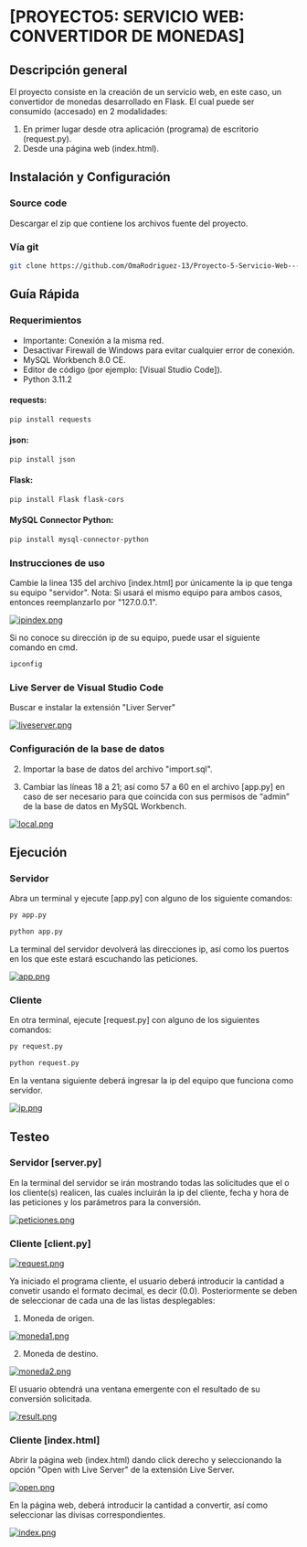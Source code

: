 # [PROYECTO5: SERVICIO WEB: CONVERTIDOR DE MONEDAS]

## Descripción general

El proyecto consiste en la creación de un servicio web, en este caso, un convertidor de monedas desarrollado en Flask. El cual puede ser consumido (accesado) en 2 modalidades:
1. En primer lugar desde otra aplicación (programa) de escritorio (request.py).
2. Desde una página web (index.html).

## Instalación y Configuración

### Source code

Descargar el zip que contiene los archivos fuente del proyecto.

### Vía git 

```bash
git clone https://github.com/OmaRodriguez-13/Proyecto-5-Servicio-Web---ConvertidorMonedas.git
```

## Guía Rápida

### Requerimientos

- Importante: Conexión a la misma red.
- Desactivar Firewall de Windows para evitar cualquier error de conexión.
- MySQL Workbench 8.0 CE.
- Editor de código (por ejemplo: [Visual Studio Code]).
- Python 3.11.2

#### requests:

```bash
pip install requests
```

#### json:

```bash
pip install json
```

#### Flask:

```bash
pip install Flask flask-cors
```

#### MySQL Connector Python:

```bash
pip install mysql-connector-python
```

### Instrucciones de uso

Cambie la linea 135 del archivo [index.html] por únicamente la ip que tenga su equipo "servidor".
Nota: Si usará el mismo equipo para ambos casos, entonces reemplanzarlo por "127.0.0.1".

[![ipindex.png](https://i.postimg.cc/qRmhYsg0/ipindex.png)](https://postimg.cc/S2MxYzWt)

Si no conoce su dirección ip de su equipo, puede usar el siguiente comando en cmd.

```bash
ipconfig
```
### Live Server de Visual Studio Code

Buscar e instalar la extensión "Liver Server"

[![liveserver.png](https://i.postimg.cc/SQ2WCTgk/liveserver.png)](https://postimg.cc/rzT0LJ6P)

### Configuración de la base de datos

2. Importar la base de datos del archivo "import.sql".

1. Cambiar las líneas 18 a 21; así como 57 a 60 en el archivo [app.py] en caso de ser necesario para que coincida con sus permisos de “admin” de la base de datos en MySQL Workbench.

[![local.png](https://i.postimg.cc/W3d06Ybg/local.png)](https://postimg.cc/qhdtpLKv)


## Ejecución

### Servidor

Abra un terminal y ejecute [app.py] con alguno de los siguiente comandos:

```bash
py app.py
```

```bash
python app.py
```

La terminal del servidor devolverá las direcciones ip, así como los puertos en los que este estará escuchando las peticiones.

[![app.png](https://i.postimg.cc/vm8xYqJf/app.png)](https://postimg.cc/XrhYx87Y)

### Cliente

En otra terminal, ejecute [request.py] con alguno de los siguientes comandos:

```bash
py request.py
```

```bash
python request.py
```

En la ventana siguiente deberá ingresar la ip del equipo que funciona como servidor.

[![ip.png](https://i.postimg.cc/q7rX8x9v/ip.png)](https://postimg.cc/0ztwvDkT)

## Testeo

### Servidor [server.py]

En la terminal del servidor se irán mostrando todas las solicitudes que el o los cliente(s) realicen, las cuales incluirán la ip del cliente, fecha y hora de las peticiones y los parámetros para la conversión.

[![peticiones.png](https://i.postimg.cc/htZMqdwD/peticiones.png)](https://postimg.cc/G4YvFHdV)


### Cliente [client.py]
[![request.png](https://i.postimg.cc/Y0mB17Wg/request.png)](https://postimg.cc/0Kx4sLZ2)

Ya iniciado el programa cliente, el usuario deberá introducir la cantidad a convetir usando el formato decimal, es decir (0.0). 
Posteriormente se deben de seleccionar de cada una de las listas desplegables:

1. Moneda de origen.

[![moneda1.png](https://i.postimg.cc/DZTxCKHL/moneda1.png)](https://postimg.cc/yJLhd2V8)

2. Moneda de destino.

[![moneda2.png](https://i.postimg.cc/tJrDCnTN/moneda2.png)](https://postimg.cc/Wqk0530d)

El usuario obtendrá una ventana emergente con el resultado de su conversión solicitada.

[![result.png](https://i.postimg.cc/Yqs85FTp/result.png)](https://postimg.cc/Xp9wFrVh)


### Cliente [index.html]

Abrir la página web (index.html) dando click derecho y seleccionando la opción "Open with Live Server" de la extensión Live Server.

[![open.png](https://i.postimg.cc/d0vCptQs/open.png)](https://postimg.cc/K1q4gbgw)

En la página web, deberá introducir la cantidad a convertir, así como seleccionar las divisas correspondientes.

[![index.png](https://i.postimg.cc/bvTnhcdQ/index.png)](https://postimg.cc/DWS0rNrZ)
